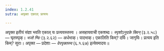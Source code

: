 ```yaml
---
index: 1.2.41
sutra: अपृक्त एकाल् प्रत्ययः

---
```

अपृक्त इतीयं संज्ञा भवति एकाल् यः प्रत्ययस्तस्य । असहायवाची एकशब्दः। _स्पृशोऽनुदके क्विन्_ (३.२.५८) — घृतस्पृक्। _भजो ण्विः_ (३.२.६२) — अर्धभाक्। पादभाक्। एकालिति किम्? दर्विः। जागृविः। प्रत्यय इति किम्? सुराः। अपृक्त — प्रदेशाः — _वेरपृक्तस्य_ (६.१.६७) इत्येवमादयः॥